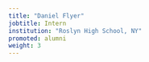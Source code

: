 ```yaml
---
title: "Daniel Flyer"
jobtitle: Intern
institution: "Roslyn High School, NY"
promoted: alumni
weight: 3
---
```


